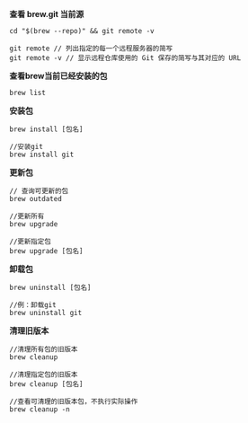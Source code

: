 **查看 brew.git 当前源**

```
cd "$(brew --repo)" && git remote -v

git remote // 列出指定的每一个远程服务器的简写
git remote -v // 显示远程仓库使用的 Git 保存的简写与其对应的 URL
```

**查看brew当前已经安装的包**

```
brew list 
```

**安装包**

```
brew install [包名]

//安装git
brew install git
```

**更新包**

```
// 查询可更新的包
brew outdated

//更新所有
brew upgrade

//更新指定包
brew upgrade [包名]
```

**卸载包**

```
brew uninstall [包名]

//例：卸载git
brew uninstall git
```

**清理旧版本**

```
//清理所有包的旧版本
brew cleanup 

//清理指定包的旧版本
brew cleanup [包名]

//查看可清理的旧版本包，不执行实际操作
brew cleanup -n 
```



